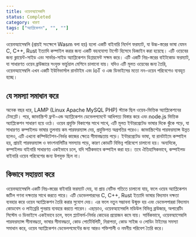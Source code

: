 ```yaml
---
title: ওয়েবঅ্যাসেম্বলি
status: Completed
category: ধারণা
tags: ["অ্যাপ্লিকেশন", "", ""]
---
```


ওয়েবঅ্যাসেম্বলি (প্রায়ই সংক্ষেপে Wasm বলা হয়) হলো একটি বাইনারি নির্দেশ ফরম্যাট, যা উচ্চ-স্তরের ভাষা যেমন C, C++, Rust ইত্যাদি কম্পাইল করার জন্য একটি বহনযোগ্য টার্গেট হিসেবে ডিজাইন করা হয়েছে। এটি ওয়েবের জন্য ক্লায়েন্ট-সাইড এবং সার্ভার-সাইড অ্যাপ্লিকেশন ডিপ্লয়মেন্ট সক্ষম করে।
এটি একটি নিম্ন-স্তরের বাইটকোড ফরম্যাট, যা সাধারণত ওয়েব ব্রাউজারে সংযুক্ত ভার্চুয়াল মেশিনে চালানো যায়। যদিও এটি মূলত ওয়েবের জন্য তৈরি, ওয়েবঅ্যাসেম্বলি এখন একটি ইউনিভার্সাল রানটাইম এবং IoT ও এজ ডিভাইসের মতো নন-ওয়েব পরিবেশেও ব্যবহৃত হচ্ছে।

## যে সমস্যা সমাধান করে

অনেক বছর ধরে, LAMP (Linux Apache MySQL PHP) স্ট্যাক ছিল ওয়েব-ভিত্তিক অ্যাপ্লিকেশনের টেমপ্লেট। পরে, জাভাস্ক্রিপ্ট ফ্রন্ট-এন্ড অ্যাপ্লিকেশন ডেভেলপমেন্টে আধিপত্য বিস্তার করে এবং node.js ভিত্তিক অ্যাপ্লিকেশন সাধারণ হয়ে ওঠে। ওয়েব প্রযুক্তি বিকাশের সাথে সাথে, এটি মূলত ইন্টারপ্রেটেড ভাষার দিকে ঝুঁকে পড়ে, যা সাধারণত কম্পাইলড ভাষার তুলনায় কম পারফরম্যান্স দেয়, প্রযুক্তিগত অগ্রগতির পরেও।
জাভাস্ক্রিপ্টের পারফরম্যান্স উন্নত হলেও, এটি এখনো কম্পিউটেশন-নির্ভর কাজের ক্ষেত্রে সীমাবদ্ধতায় পড়ে।
ইন্টারপ্রেটেড ভাষা, যা রানটাইমে কম্পাইল হয়, প্রায়ই পারফরম্যান্স ও ফাংশনালিটির সমস্যায় পড়ে, কারণ কোডটি বিভিন্ন পরিবেশে চালানো হয়। অন্যদিকে, কম্পাইলড বাইনারি সাধারণত একইভাবে চলে, যদি সঠিকভাবে কম্পাইল করা হয়। তবে ঐতিহাসিকভাবে, কম্পাইলড বাইনারি ওয়েব পরিবেশের জন্য উপযুক্ত ছিল না।

## কিভাবে সহায়তা করে

ওয়েবঅ্যাসেম্বলি একটি নিম্ন-স্তরের বাইনারি ফরম্যাট দেয়, যা প্রায় নেটিভ গতিতে চালানো যায়, ফলে ওয়েব অ্যাপ্লিকেশন জটিল গণনা দক্ষতার সাথে করতে পারে।
এটি ডেভেলপারদের C, C++, Rust ইত্যাদি ভাষার বিদ্যমান দক্ষতা ব্যবহার করে ওয়েব অ্যাপ্লিকেশন তৈরি করার সুযোগ দেয়।
এর ফলে নতুন সম্ভাবনা উন্মুক্ত হয় এবং ডেভেলপাররা বিদ্যমান কোডবেস ও লাইব্রেরি পুনরায় ব্যবহার করতে পারেন।
এছাড়াও, ওয়েবঅ্যাসেম্বলি মডিউল বিভিন্ন ব্রাউজার, অপারেটিং সিস্টেম ও ডিভাইসে একইভাবে চলে, ফলে প্ল্যাটফর্ম-নির্ভর কোডের প্রয়োজন কমে যায়।
সার্বিকভাবে, ওয়েবঅ্যাসেম্বলি পারফরম্যান্স সীমাবদ্ধতা, ভাষার সীমাবদ্ধতা, কোড পোর্টেবিলিটি, নিরাপত্তা, কোড সাইজ ও লোডিং টাইমের সমস্যা সমাধান করে, ওয়েব অ্যাপ্লিকেশন ডেভেলপমেন্টের জন্য আরও শক্তিশালী ও নমনীয় পরিবেশ তৈরি করে।
